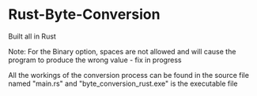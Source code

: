 # Rust-Byte-Conversion
Built all in Rust

Note: For the Binary option, spaces are not allowed and will cause the program to produce the wrong value - fix in progress

All the workings of the conversion process can be found in the source file named "main.rs" and "byte_conversion_rust.exe" is the executable file
